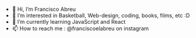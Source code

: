 - 👋 Hi, I’m Francisco Abreu
- 👀 I’m interested in Basketball, Web-design, coding, books, films, etc :D
- 🌱 I’m currently learning JavaScript and React
- 📫 How to reach me : @franciscoelabreu on instagram
